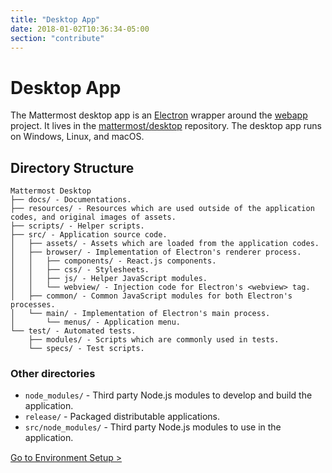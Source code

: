 ```yaml
---
title: "Desktop App"
date: 2018-01-02T10:36:34-05:00
section: "contribute"
---
```


# Desktop App
The Mattermost desktop app is an [Electron](https://electronjs.org/) wrapper around the <a href="{{< contributeurl >}}/webapp">webapp</a> project. It lives in the [mattermost/desktop](https://github.com/mattermost/desktop) repository. The desktop app runs on Windows, Linux, and macOS.

## Directory Structure
```
Mattermost Desktop
├── docs/ - Documentations.
├── resources/ - Resources which are used outside of the application codes, and original images of assets.
├── scripts/ - Helper scripts.
├── src/ - Application source code.
│   ├── assets/ - Assets which are loaded from the application codes.
│   ├── browser/ - Implementation of Electron's renderer process.
│   │   ├── components/ - React.js components.
│   │   ├── css/ - Stylesheets.
│   │   ├── js/ - Helper JavaScript modules.
│   │   └── webview/ - Injection code for Electron's <webview> tag.
│   ├── common/ - Common JavaScript modules for both Electron's processes.
│   └── main/ - Implementation of Electron's main process.
│       └── menus/ - Application menu.
└── test/ - Automated tests.
    ├── modules/ - Scripts which are commonly used in tests.
    └── specs/ - Test scripts.
```

### Other directories
- `node_modules/` - Third party Node.js modules to develop and build the application.
- `release/` - Packaged distributable applications.
- `src/node_modules/` - Third party Node.js modules to use in the application.

<div style="margin-top: 15px;">
<span class="pull-right"><a href="{{< contributeurl >}}/desktop/developer-setup/">Go to Environment Setup ></a></span>
</div>
<br/>